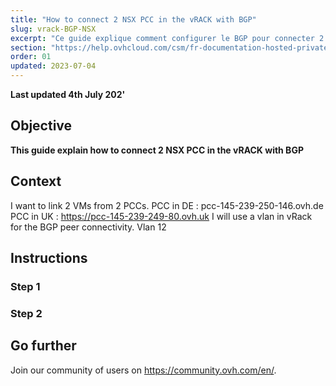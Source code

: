 ```yaml
---
title: "How to connect 2 NSX PCC in the vRACK with BGP"
slug: vrack-BGP-NSX
excerpt: "Ce guide explique comment configurer le BGP pour connecter 2 PCC avec NSX sur le même VRACK"
section: "https://help.ovhcloud.com/csm/fr-documentation-hosted-private-cloud?id=kb_browse_cat&kb_id=62e4cfed55d574502d4c6e78b7421953&kb_category=20196e2cec2061502d4cdd67e7c1d20d)"
order: 01
updated: 2023-07-04
---
```

 
**Last updated 4th July 202'**
 
## Objective
  
**This guide explain how to connect 2 NSX PCC in the vRACK with BGP**
  
## Context

I want to link 2 VMs from 2 PCCs.
PCC in DE : pcc-145-239-250-146.ovh.de
PCC in UK : https://pcc-145-239-249-80.ovh.uk
I will use a vlan in vRack for the BGP peer connectivity. Vlan 12
  
## Instructions
  
### Step 1
  
### Step 2
  
## Go further
  
Join our community of users on <https://community.ovh.com/en/>.

